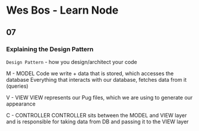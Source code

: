 # Wes Bos - Learn Node

## 07

### Explaining the Design Pattern

`Design Pattern` - how you design/architect your code

M - MODEL
        Code we write + data that is stored, which accesses the database
        Everything that interacts with our database, fetches data from it (queries)

V - VIEW
        VIEW represents our Pug files, which we are using to generate our appearance
        
C - CONTROLLER
        CONTROLLER sits between the MODEL and VIEW layer and is responsible for taking data from DB and passing it to the VIEW layer